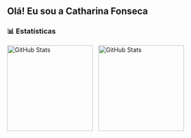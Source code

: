 ## Olá! Eu sou a Catharina Fonseca

### 📊 Estatísticas

<p>
  <img 
    align="left" -
    alt="GitHub Stats" 
    height="200" 
    style="padding-right: 10px;" 
    src="https://github-readme-stats.vercel.app/api?username=CatharinaFonseca&show_icons=true&theme=tokyonight&include_all_commits=true&locale=pt-br" 
  />

<img 
      align="left" 
      alt="GitHub Stats" 
      height="200" 
      src="https://github-readme-stats.vercel.app/api/top-langs/?username=CatharinaFonseca&theme=tokyonight&layout=compact&custom_title=Tecnologias&langs_count=9" 
  />

</p>
